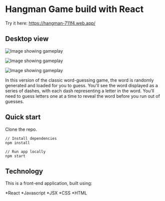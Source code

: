 # Hangman Game build with React

Try it here: https://hangman-711f4.web.app/

## Desktop view

![Image showing gameplay]('./images/flow1.png)

![Image showing gameplay]('./images/flow2.png)

![Image showing gameplay]('./images/flow3.png)

In this version of the classic word-guessing game, the word is randomly generated and loaded for you to guess. You'll see the word displayed as a series of dashes, with each dash representing a letter in the word. You'll need to guess letters one at a time to reveal the word before you run out of guesses.

## Quick start

Clone the repo.

~~~
// Install dependencies
npm install

// Run app locally
npm start
~~~

## Technology

This is a front-end application, built using:

*React
*Javascript
*JSX
*CSS
*HTML
